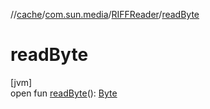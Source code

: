 //[cache](../../../index.md)/[com.sun.media](../index.md)/[RIFFReader](index.md)/[readByte](read-byte.md)

# readByte

[jvm]\
open fun [readByte](read-byte.md)(): [Byte](https://kotlinlang.org/api/latest/jvm/stdlib/kotlin/-byte/index.html)
